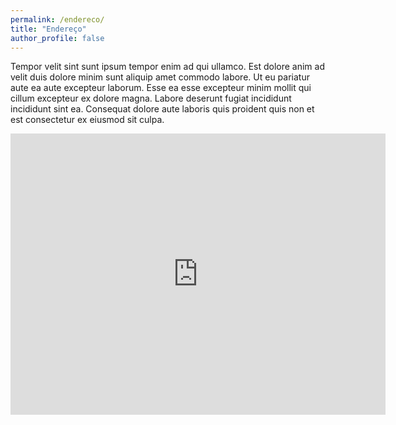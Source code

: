 ```yaml
---
permalink: /endereco/
title: "Endereço"
author_profile: false
---
```


Tempor velit sint sunt ipsum tempor enim ad qui ullamco. Est dolore anim ad velit duis dolore minim sunt aliquip amet commodo labore. Ut eu pariatur aute ea aute excepteur laborum. Esse ea esse excepteur minim mollit qui cillum excepteur ex dolore magna. Labore deserunt fugiat incididunt incididunt sint ea. Consequat dolore aute laboris quis proident quis non et est consectetur ex eiusmod sit culpa.

<iframe src="https://www.google.com/maps/embed?pb=!1m18!1m12!1m3!1d2991.051309839094!2d-8.314880584261777!3d41.43810830081146!2m3!1f0!2f0!3f0!3m2!1i1024!2i768!4f13.1!3m3!1m2!1s0xd24f021a15d824d%3A0x4420e6c5514209db!2sR.%20dos%20Cutileiros%201075%2C%20Guimar%C3%A3es%2C%20Portugal!5e0!3m2!1sen!2sde!4v1608067962197!5m2!1sen!2sde" width="600" height="450" frameborder="0" style="border:0;" allowfullscreen="" aria-hidden="false" tabindex="0"></iframe>